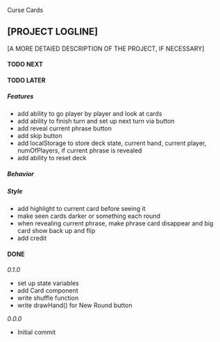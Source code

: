 Curse Cards

## [PROJECT LOGLINE]

[A MORE DETAIED DESCRIPTION OF THE PROJECT, IF NECESSARY]

#### TODO NEXT

#### TODO LATER

##### Features

- add ability to go player by player and look at cards
- add ability to finish turn and set up next turn via button
- add reveal current phrase button
- add skip button
- add localStorage to store deck state, current hand, current player, numOfPlayers, if current phrase is revealed
- add ability to reset deck

##### Behavior

##### Style

- add highlight to current card before seeing it
- make seen cards darker or something each round
- when revealing current phrase, make phrase card disappear and big card show back up and flip
- add credit

#### DONE

_0.1.0_

- set up state variables
- add Card component
- write shuffle function
- write drawHand() for New Round button

_0.0.0_

- Initial commit
